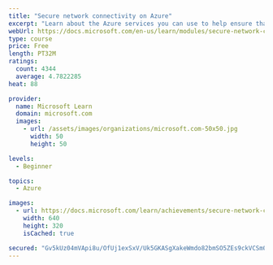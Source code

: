 ```yaml
---
title: "Secure network connectivity on Azure"
excerpt: "Learn about the Azure services you can use to help ensure that your network is safe, secure, and trusted."
webUrl: https://docs.microsoft.com/en-us/learn/modules/secure-network-connectivity-azure/
type: course
price: Free
length: PT32M
ratings:
  count: 4344
  average: 4.7822285
heat: 88

provider:
  name: Microsoft Learn
  domain: microsoft.com
  images:
    - url: /assets/images/organizations/microsoft.com-50x50.jpg
      width: 50
      height: 50

levels:
  - Beginner

topics:
  - Azure

images:
  - url: https://docs.microsoft.com/learn/achievements/secure-network-connectivity-social.png
    width: 640
    height: 320
    isCached: true

secured: "Gv5kUz04mVApi8u/OfUj1exSxV/Uk5GKASgXakeWmdo82bmSO5ZEs9ckVCSm0zzSq+u8+q7rUyCBMU6gexJv4XOqmU2WO5wbZKWMpmh9qt5LIqJ54627ATuevuzBZYIy+EaGqsAq/7uUG+Awy66WdjIVzGhoy4Ak/w6a/zotzcRTKolTod9pncYGvGllf3B1YnGfEQAaL73XHRvxpwBIQ+T4U1Kll/uXP1DKL2CipHRWmldIL1ktdx8j6YQhV0qZ+996Kb0SOFSoyjcrvrCru7JmT+C8GnbpQNBj1dL5rIPTwrv9RyZB/gN+b1Q/rxisi+OtYHEFh+yCwOWnOJ92QCJux3JzhMTn2Go35AowMbG51Y/zi9SvTE5Bh3quvWMFOdoPxdbo4OJKEY3UU/SR1D81zRr4DUQdog/0Dkmcc/8=;ffa0XBOz4dkW3o7Wn6rAIQ=="
---
```


